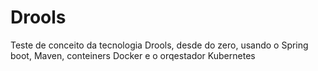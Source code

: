 # Drools
Teste de conceito da tecnologia Drools, desde do zero,  usando o Spring boot, Maven, conteiners Docker e o orqestador Kubernetes
